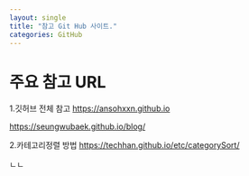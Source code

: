 ```yaml
---
layout: single
title: "참고 Git Hub 사이트."
categories: GitHub
---
```

# 주요 참고 URL
1.깃허브 전체 참고
https://ansohxxn.github.io

https://seungwubaek.github.io/blog/

2.카테고리정렬 방법
https://techhan.github.io/etc/categorySort/

ㄴㄴ